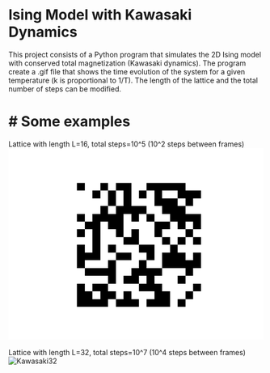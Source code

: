 # Ising Model with Kawasaki Dynamics

This project consists of a Python program that simulates the 2D Ising model with conserved total magnetization (Kawasaki dynamics). The program create a .gif file that shows the time evolution of the system for a given temperature (k is proportional to 1/T). The length of the lattice and the total number of steps can be modified.

# # Some examples

Lattice with length L=16, total steps=10^5 (10^2 steps between frames)
![Kawasaki16](https://github.com/Molero03/Kawasaki/blob/main/Kawasaki16.gif)

Lattice with length L=32, total steps=10^7 (10^4 steps between frames)
![Kawasaki32](https://github.com/Molero03/Kawasaki/blob/main/Kawasaki32.gif)
